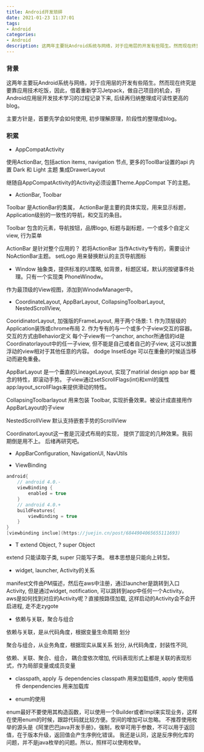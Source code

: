 ```yaml
---
title: Android开发琐碎
date: 2021-01-23 11:37:01
tags:
- Android
categories:
- Android
description: 这两年主要玩Android系统与网络，对于应用层的开发有些陌生。然而现在终究是要靠应用技术吃饭，因此，借着重新学习Jetpack，做自己项目的机会，将Android应用层开发技术学习的过程记录下来, 后续再归纳整理成可读性更高的blog。
---
```


### 背景

这两年主要玩Android系统与网络，对于应用层的开发有些陌生。然而现在终究是要靠应用技术吃饭，因此，借着重新学习Jetpack，做自己项目的机会，将Android应用层开发技术学习的过程记录下来, 后续再归纳整理成可读性更高的blog。

主要方针是，首要先学会如何使用, 初步理解原理，阶段性的整理成blog。

### 积累
-  AppCompatActivity

使用ActionBar, 包括action items, navigation 节点, 更多的ToolBar设置的api
内置 Dark 和 Light 主题
集成DrawerLayout

继随自AppCompatActivity的Activity必须设置Theme.AppCompat 下的主题。

-  ActionBar, Toolbar

Toolbar 是ActionBar的类属， ActionBar是主要的具体实现，用来显示标题，Application级别的一致性的导航，和交互的条目。

Toolbar 包含的元素，导航按钮，品牌logo, 标题与副标题，一个或多个自定义view, 行为菜单

ActionBar 是针对整个应用的？ 若将ActionBar 当作Activity专有的，需要设计NoActionBar主题。
setLogo 用来替换默认的主页导航图标

- Window
抽象类，提供标准的UI策略, 如背景，标题区域，默认的按键事件处理。只有一个实现类 PhoneWinodw。

作为最顶级的View视图，添加到WinodwManager中。

- CoordinateLayout, AppBarLayout, CollapsingToolbarLayout, NestedScrollView, 

CooridinatorLayout, 加强版的FrameLayout, 用于两个场景:
	1. 作为顶层级的Application装饰或chrome布局
	2. 作为专有的与一个或多个子view交互的容器。
	交互的方式由Behavior定义
	每个子view有一个anchor, anchor所通信的id是Coordinatorlayout中的任一子view, 但不能是自己或者自己的子view, 这可以放置浮动的view相对于其他任意的内容。
	dodge InsetEdge 可以在重叠的时候适当移动而避免重叠。

AppBarLayout
	是一个垂直的LineageLayout, 实现了matirial design app bar 概念的特性，即滚动手势。
	子view通过setScrollFlags(int)和xml的属性app:layout_scrollFlags来提供滑动的特性。

CollapsingToolbarlayout
	用来包装 Toolbar, 实现折叠效果。被设计成直接用作AppBarLayout的子view

NestedScrollView
	默认支持嵌套手势的ScrollView

CoordinatorLayout这一套是沉浸式布局的实现， 提供了固定的几种效果。我前期倒是用不上。 后绪再研究吧。

- AppBarConfiguration, NavigationUI, NavUtils

- ViewBinding
```gradle
android{
	// android 4.0.-
	viewBinding {
		enabled = true
	}
	// android 4.0.+ 
	buildFeatures{
		viewBinding = true
	}
}
[viewbinding inclue](https://juejin.cn/post/6844904065655111693)
```

- T extend Object, ? super Object

extend 只能读取子类, super 只能写子类。 根本思想是只能向上转型。

- widget, launcher, Activity的关系

manifest文件由PM描述，然后在aws中注册，通过launcher是跳转到入口Activity, 但是通过widget, notification, 可以跳转到app中任何一个Activity。
aws是如何找到对应的Activity呢？直接按路径加载, 这样启动的Activity会不会开启进程, 走不走zygote

- 依赖与关联，聚合与组合

依赖与关联，是从代码角度，根据变量生命周期 划分

聚合与组合，从业务角度，根据现实从属关系 划分, 从代码角度，封装性不同,

依赖、关联、聚合、组合， 耦合度依次增加, 代码表现形式上都是关联的表现形式，作为局部变量或成员变量

- classpath, apply 与 dependencies
classpath 用来加载插件, apply 使用插件
denpendencies 用来加载库

- enum的使用

enum最好不要使用其构造函数，可以使用一个Builder或者Impl来实现业务，这样在使用enum的时候，跟踪代码就比较方便。空间的增加可以忽略。
不推荐使用枚举的源头是《阿里巴巴java开发手册》，强制，枚举可用于参数，不可以用于返回值，在于版本升级，返回值会产生序例化错误。
我还是认同，这是反序例化库的问题，并不是java枚举的问题。所以，照样可以使用枚举。

